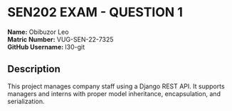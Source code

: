 # SEN202 EXAM - QUESTION 1

**Name:** Obibuzor Leo  
**Matric Number:** VUG-SEN-22-7325  
**GitHub Username:** l30-git

## Description
This project manages company staff using a Django REST API. It supports managers and interns with proper model inheritance, encapsulation, and serialization.  

